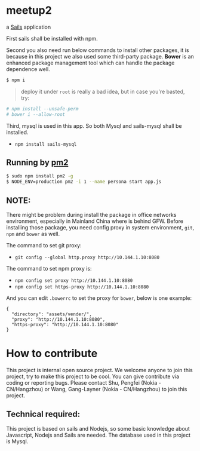 # meetup2

a [Sails](http://sailsjs.org) application

First sails shall be installed with npm.

Second you also need run below commands to install other packages, it is because in this project we also used some third-party package. **Bower** is an enhanced package
management tool which can handle the package dependence well.

``` bash
$ npm i
```

> deploy it under `root` is really a bad idea, but in case you're basted, try:

``` bash
# npm install --unsafe-perm
# bower i --allow-root
```

Third, mysql is used in this app. So both Mysql and sails-mysql shall be installed.

- `npm install sails-mysql`

## Running by [pm2](https://github.com/Unitech/pm2)

``` bash
$ sudo npm install pm2 -g
$ NODE_ENV=production pm2 -i 1 --name persona start app.js
```

## NOTE:
There might be problem during install the package in office networks environment, especially in Mainland China where is behind GFW. Before installing those package, you need config proxy in system environment, `git`, `npm` and `bower` as well.

The command to set git proxy:

- `git config --global http.proxy http://10.144.1.10:8080`

The command to set npm proxy is:

- `npm config set proxy http://10.144.1.10:8080`
- `npm config set https-proxy http://10.144.1.10:8080`

And you can edit `.bowerrc` to set the proxy for `bower`, below is one example:

```
{
  "directory": "assets/vender/",
  "proxy": "http://10.144.1.10:8080",
  "https-proxy": "http://10.144.1.10:8080"
}
```

# How to contribute

This project is internal open source project. We welcome anyone to join this project, try to make this project to be cool. You can give contribute via coding or reporting bugs. 
Please contact Shu, Pengfei (Nokia - CN/Hangzhou) or Wang, Gang-Layner (Nokia - CN/Hangzhou) to join this project. 

## Technical required: 
This project is based on sails and Nodejs, so some basic knowledge about Javascript, Nodejs and Sails are needed. The database used in this project is Mysql.  